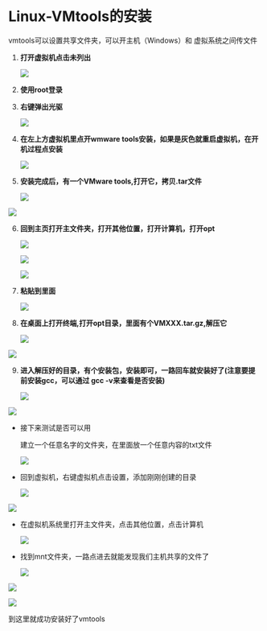 # Linux-VMtools的安装

vmtools可以设置共享文件夹，可以开主机（Windows）和 虚拟系统之间传文件

1. **打开虚拟机点击未列出**
   
   ![](./images/2023-11-14-16-27-14-image.png)

2. **使用root登录**

3. **右键弹出光驱**  
   
   ![](./images/2023-11-14-16-36-25-image.png)

4. **在左上方虚拟机里点开wmware tools安装，如果是灰色就重启虚拟机，在开机过程点安装**
   
   ![](./images/2023-11-14-16-44-09-image.png)

5. **安装完成后，有一个VMware tools,打开它，拷贝.tar文件** 
   
   ![](./images/2023-11-14-16-46-52-image.png)

![](./images/2023-11-14-16-49-40-image.png)

6. **回到主页打开主文件夹，打开其他位置，打开计算机，打开opt** 
   
   ![](./images/2023-11-14-16-50-54-image.png)
   
   ![](./images/2023-11-14-16-53-30-image.png)
   
   ![](./images/2023-11-14-16-54-34-image.png)

7. **粘贴到里面** 
   
   ![](./images/2023-11-14-16-56-44-image.png)

8. **在桌面上打开终端,打开opt目录，里面有个VMXXX.tar.gz,解压它** 
   
   ![](./images/2023-11-14-16-58-48-image.png)

![](./images/2023-11-14-17-03-29-image.png)

9. **进入解压好的目录，有个安装包，安装即可，一路回车就安装好了(注意要提前安装gcc，可以通过 gcc -v来查看是否安装)** 
   
   ![](./images/2023-11-14-17-08-06-image.png)

![](./images/2023-11-14-17-11-47-image.png)

- 接下来测试是否可以用
  
  建立一个任意名字的文件夹，在里面放一个任意内容的txt文件
  
  ![](./images/2023-11-14-17-15-25-image.png)

- 回到虚拟机，右键虚拟机点击设置，添加刚刚创建的目录
  
  ![](./images/2023-11-14-17-18-39-image.png)

![](./images/2023-11-14-17-20-38-image.png)

- 在虚拟机系统里打开主文件夹，点击其他位置，点击计算机
  
  ![](./images/2023-11-14-17-22-48-image.png)

- 找到mnt文件夹，一路点进去就能发现我们主机共享的文件了
  
  ![](./images/2023-11-14-17-23-51-image.png)

![](./images/2023-11-14-17-24-15-image.png)

![](./images/2023-11-14-17-24-47-image.png)

到这里就成功安装好了vmtools
